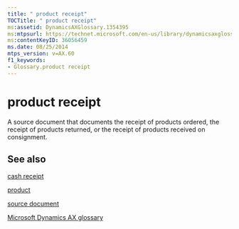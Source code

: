```yaml
---
title: " product receipt"
TOCTitle: " product receipt"
ms:assetid: DynamicsAXGlossary.1354395
ms:mtpsurl: https://technet.microsoft.com/en-us/library/dynamicsaxglossary.1354395(v=AX.60)
ms:contentKeyID: 36056459
ms.date: 08/25/2014
mtps_version: v=AX.60
f1_keywords:
- Glossary.product receipt
---
```


# product receipt

A source document that documents the receipt of products ordered, the receipt of products returned, or the receipt of products received on consignment.

## See also

[cash receipt](cash-receipt.md)

[product](product.md)

[source document](source-document.md)

[Microsoft Dynamics AX glossary](glossary/microsoft-dynamics-ax-glossary.md)

  



